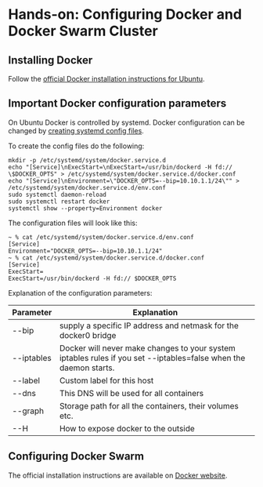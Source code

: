 # Hands-on: Configuring Docker and Docker Swarm Cluster

## Installing Docker

Follow the [official Docker installation instructions for Ubuntu](https://docs.docker.com/engine/installation/linux/docker-ce/ubuntu/#install-using-the-repository).

## Important Docker configuration parameters

On Ubuntu Docker is controlled by systemd. Docker configuration can be changed by [creating systemd config files](https://docs.docker.com/engine/admin/systemd/#httphttps-proxy).

To create the config files do the following:
```
mkdir -p /etc/systemd/system/docker.service.d
echo "[Service]\nExecStart=\nExecStart=/usr/bin/dockerd -H fd:// \$DOCKER_OPTS" > /etc/systemd/system/docker.service.d/docker.conf
echo "[Service]\nEnvironment=\"DOCKER_OPTS=--bip=10.10.1.1/24\"" > /etc/systemd/system/docker.service.d/env.conf
sudo systemctl daemon-reload
sudo systemctl restart docker
systemctl show --property=Environment docker
```

The configuration files will look like this:
```
~ % cat /etc/systemd/system/docker.service.d/env.conf
[Service]
Environment="DOCKER_OPTS=--bip=10.10.1.1/24"
~ % cat /etc/systemd/system/docker.service.d/docker.conf
[Service]
ExecStart=
ExecStart=/usr/bin/dockerd -H fd:// $DOCKER_OPTS
```

Explanation of the configuration parameters:

Parameter | Explanation
--- | ---
--bip | supply a specific IP address and netmask for the docker0 bridge |
--iptables | Docker will never make changes to your system iptables rules if you set --iptables=false when the daemon starts.
--label | Custom label for this host
--dns | This DNS will be used for all containers
--graph | Storage path for all the containers, their volumes etc.
--H | How to expose docker to the outside

## Configuring Docker Swarm

The official installation instructions are available on [Docker website](https://docs.docker.com/engine/swarm/).
